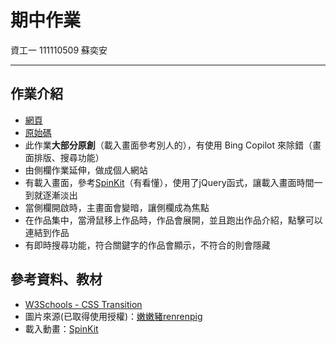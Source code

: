 # 期中作業

資工一 111110509 蘇奕安

---
## 作業介紹

* [網頁](https://456-an.github.io/wp/week8/CSS%E6%94%B9%E8%AE%8A%E6%A8%A3%E5%BC%8F/%E9%A6%96%E9%A0%81.html)
* [原始碼](https://github.com/456-An/wp/tree/master/week8/CSS%E6%94%B9%E8%AE%8A%E6%A8%A3%E5%BC%8F)
* 此作業**大部分原創**（載入畫面參考別人的），有使用 Bing Copilot 來除錯（畫面排版、搜尋功能）
* 由側欄作業延伸，做成個人網站
* 有載入畫面，參考[SpinKit](https://tobiasahlin.com/spinkit/)（有看懂），使用了jQuery函式，讓載入畫面時間一到就逐漸淡出
* 當側欄開啟時，主畫面會變暗，讓側欄成為焦點
* 在作品集中，當滑鼠移上作品時，作品會展開，並且跑出作品介紹，點擊可以連結到作品
* 有即時搜尋功能，符合關鍵字的作品會顯示，不符合的則會隱藏

## 參考資料、教材

* [W3Schools - CSS Transition](https://www.w3schools.com/css/css3_transitions.asp)
* 圖片來源(已取得使用授權)：[嫩嫩豬renrenpig](https://x.com/renrenpig)
* 載入動畫：[SpinKit](https://tobiasahlin.com/spinkit/)
